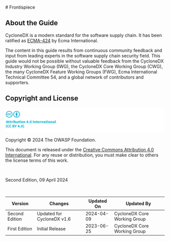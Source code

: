 <div style="page-break-after: always; visibility: hidden">
\newpage
</div>
# Frontispiece

## About the Guide
CycloneDX is a modern standard for the software supply chain. It has been ratified as [ECMA-424](https://ecma-international.org/publications-and-standards/standards/ecma-424/) by Ecma International.

The content in this guide results from continuous community feedback and input from leading experts in the software
supply chain security field. This guide would not be possible without valuable feedback from the CycloneDX Industry
Working Group (IWG), the CycloneDX Core Working Group (CWG), the many CycloneDX Feature Working Groups (FWG),
Ecma International Technical Committee 54, and a global network of contributors and supporters.

## Copyright and License

![license](../../images/license.svg)

Copyright © 2024 The OWASP Foundation. 

This document is released under the [Creative Commons Attribution 4.0 International](https://creativecommons.org/licenses/by/4.0/).
For any reuse or distribution, you must make clear to others the license terms of this work.

<div style="page-break-after: always; visibility: hidden">
\emptyparagraph
</div>

Second Edition, 09 April 2024

<div style="page-break-after: always; visibility: hidden">
\emptyparagraph
</div>

| Version        | Changes                    | Updated On | Updated By                   |
|----------------|----------------------------|------------|------------------------------|
| Second Edition | Updated for CycloneDX v1.6 | 2024-04-09 | CycloneDX Core Working Group |
| First Edition  | Initial Release            | 2023-06-25 | CycloneDX Core Working Group |

<div style="page-break-after: always; visibility: hidden">
\newpage
</div>
